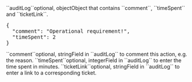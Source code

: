 <tr><td>``auditLog``</td><td>optional, object</td><td>Object that contains ``comment``, ``timeSpent`` and ``ticketLink``.</td>
<td rowspan="4"><pre>{
  "comment": "Operational requirement!",
  "timeSpent": 2
}</pre></td>
<td></td></tr>
<tr><td style="padding-left:20px;">``comment``</td><td>optional, string</td><td>Field in ``auditLog`` to comment this action, e.g. the reason.</td><td></td></tr>
<tr><td style="padding-left:20px;">``timeSpent``</td><td>optional, integer</td><td>Field in ``auditLog`` to enter the time spent in minutes.</td><td></td></tr>
<tr><td style="padding-left:20px;">``ticketLink``</td><td>optional, string</td><td>Field in ``auditLog`` to enter a link to a corresponding ticket.</td><td></td></tr>

